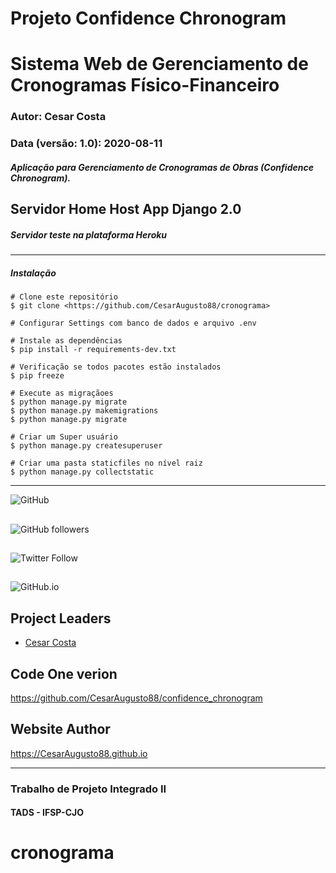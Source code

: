 Projeto Confidence Chronogram
=============================
Sistema Web de Gerenciamento de Cronogramas Físico-Financeiro
=============================================================
### Autor: Cesar Costa
### Data (versão: 1.0): 2020-08-11
##### Aplicação para Gerenciamento de Cronogramas de Obras (Confidence Chronogram).
## Servidor Home Host App Django 2.0
##### Servidor teste na plataforma Heroku
---
##### Instalação
```terminal
# Clone este repositório
$ git clone <https://github.com/CesarAugusto88/cronograma>

# Configurar Settings com banco de dados e arquivo .env

# Instale as dependências
$ pip install -r requirements-dev.txt

# Verificação se todos pacotes estão instalados
$ pip freeze

# Execute as migraçãoes
$ python manage.py migrate
$ python manage.py makemigrations
$ python manage.py migrate

# Criar um Super usuário
$ python manage.py createsuperuser

# Criar uma pasta staticfiles no nível raiz
$ python manage.py collectstatic
```
---

![GitHub](https://img.shields.io/github/license/CesarAugusto88/confidence_chronogram)

##

![GitHub followers](https://img.shields.io/github/followers/CesarAugusto88?%20Follow&style=social)

##

![Twitter Follow](https://img.shields.io/twitter/follow/cesaraugustodem?style=social)

##

![GitHub.io](https://img.shields.io/badge/Github.io-CesarAugusto88.github.io-red)

## Project Leaders

 - [Cesar Costa](https://github.com/cesaraugusto88)

##

Code One verion
-------------------------------------------------------------

https://github.com/CesarAugusto88/confidence_chronogram

Website Author
-------------------------------------------------------------

https://CesarAugusto88.github.io

------------------------------------------------------------
### Trabalho de Projeto Integrado II
#### TADS - IFSP-CJO

# cronograma
